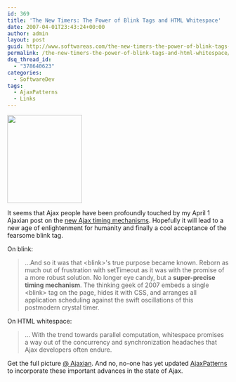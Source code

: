 ```yaml
---
id: 369
title: 'The New Timers: The Power of Blink Tags and HTML Whitespace'
date: 2007-04-01T23:43:24+00:00
author: admin
layout: post
guid: http://www.softwareas.com/the-new-timers-the-power-of-blink-tags-and-html-whitespace
permalink: /the-new-timers-the-power-of-blink-tags-and-html-whitespace/
dsq_thread_id:
  - "378640623"
categories:
  - SoftwareDev
tags:
  - AjaxPatterns
  - Links
---
```

<img src="http://ajaxian.com/wp-content/images/stopwatch.jpg" alt="" border="0" width="170" height="200"/>

<p>It seems that Ajax people have been profoundly touched by my April 1 Ajaxian post on the <a href="http://ajaxian.com/archives/the-new-timers">new Ajax timing mechanisms</a>. Hopefully it will lead to a new age of enlightenment for humanity and finally a cool acceptance of the fearsome blink tag.</p>

On blink:
<blockquote>
<p>...And so it was that &lt;blink&gt;'s true purpose became known. Reborn as much out of frustration with setTimeout as it was with the promise of a more robust solution. No longer eye candy, but a <strong>super-precise timing mechanism</strong>. The thinking geek of 2007 embeds a single &lt;blink&gt; tag on the page, hides it with CSS, and arranges all application scheduling against the swift oscillations of this postmodern crystal timer.
</p>
</blockquote>
On HTML whitespace:
<blockquote>
<p>... With the trend towards parallel computation, whitespace promises a way out of the concurrency and synchronization headaches that Ajax developers often endure.</p>
</blockquote>

Get the full picture <a href="http://ajaxian.com/archives/the-new-timers">@ Ajaxian</a>. And no, no-one has yet updated <a href="http://ajaxpatterns.org">AjaxPatterns</a> to incorporate these important advances in the state of Ajax.